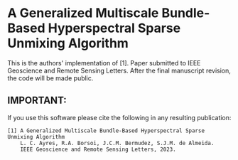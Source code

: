 # A Generalized Multiscale Bundle-Based Hyperspectral Sparse Unmixing Algorithm #

This is the authors' implementation of [1].
Paper submitted to IEEE Geoscience and Remote Sensing Letters.
After the final manuscript revision, the code will be made public.

## IMPORTANT:
If you use this software please cite the following in any resulting
publication:

    [1] A Generalized Multiscale Bundle-Based Hyperspectral Sparse Unmixing Algorithm
        L. C. Ayres, R.A. Borsoi, J.C.M. Bermudez, S.J.M. de Almeida.
        IEEE Geoscience and Remote Sensing Letters, 2023.

